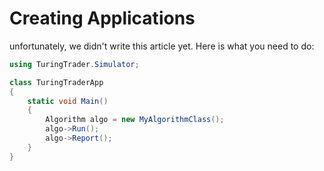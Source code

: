 # Creating Applications

unfortunately, we didn't write this article yet. Here is what you need to do:

```c#
using TuringTrader.Simulator;

class TuringTraderApp
{
    static void Main()
    {
        Algorithm algo = new MyAlgorithmClass();
        algo->Run();
        algo->Report();
    }
}
```

